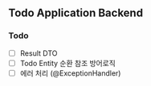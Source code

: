 ## Todo Application Backend

### Todo

- [ ] Result DTO
- [ ] Todo Entity 순환 참조 방어로직
- [ ] 에러 처리 (@ExceptionHandler)